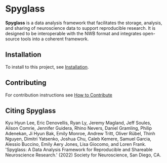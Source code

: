 # Spyglass

**Spyglass** is a data analysis framework that facilitates the
storage, analysis, and sharing of neuroscience data to support
reproducible research. It is designed to be interoperable with the NWB
format and integrates open-source tools into a coherent framework.

## Installation

To install to this project, see [Installation](./installation.md).

## Contributing

For contribution instructions see [How to Contribute](./contribute.md)

## Citing Spyglass

Kyu Hyun Lee, Eric Denovellis, Ryan Ly, Jeremy Magland, Jeff Soules,
Alison Comrie, Jennifer Guidera, Rhino Nevers, Daniel Gramling, Philip
Adenekan, Ji Hyun Bak, Emily Monroe, Andrew Tritt, Oliver Rübel, Thinh
Nguyen, Dimitri Yatsenko, Joshua Chu, Caleb Kemere, Samuel Garcia,
Alessio Buccino, Emily Aery Jones, Lisa Giocomo, and Loren Frank.
'Spyglass: A Data Analysis Framework for Reproducible and Shareable
Neuroscience Research.' (2022) Society for Neuroscience, San Diego, CA.
